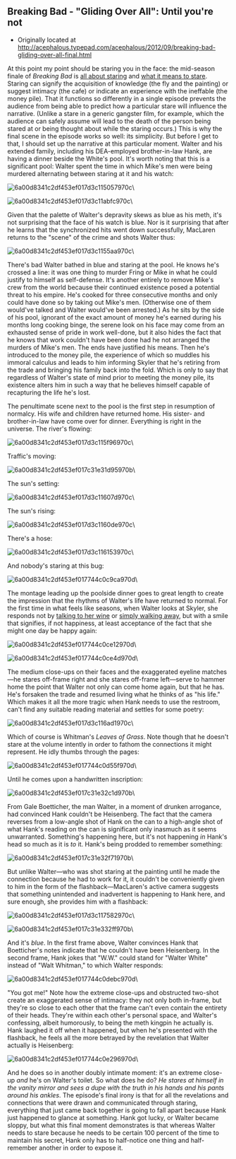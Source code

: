 ## Breaking Bad - "Gliding Over All": Until you're not

 * Originally located at http://acephalous.typepad.com/acephalous/2012/09/breaking-bad-gliding-over-all-final.html

At this point my point should be staring you in the face: the mid-season finale of *Breaking Bad* is [all about staring](http://www.lawyersgunsmoneyblog.com/2012/09/breaking-bad-gliding-over-all-said-the-fly-to-the-money-pile) and [what it means to stare](www.lawyersgunsmoneyblog.com/2012/09/breaking-bad-gliding-over-all-the-invisible-lines-and-immaterial-connections). Staring can signify the acquisition of knowledge (the fly and the painting) or suggest intimacy (the cafe) or indicate an experience with the ineffable (the money pile). That it functions so differently in a single episode prevents the audience from being able to predict how a particular stare will influence the narrative. (Unlike a stare in a generic gangster film, for example, which the audience can safely assume will lead to the death of the person being stared at or being thought about while the staring occurs.) This is why the final scene in the episode works so well: its simplicity. But before I get to that, I should set up the narrative at this particular moment. Walter and his extended family, including his DEA-employed brother-in-law Hank, are having a dinner beside the White's pool. It's worth noting that this is a significant pool: Walter spent the time in which Mike's men were being murdered alternating between staring at it and his watch:

![6a00d8341c2df453ef017d3c115057970c](images/tv/breaking-bad-gliding-over-all-3/6a00d8341c2df453ef017d3c115057970c.jpg)\

![6a00d8341c2df453ef017d3c11abfc970c](images/tv/breaking-bad-gliding-over-all-3/6a00d8341c2df453ef017d3c11abfc970c.jpg)\

Given that the palette of Walter's depravity skews as blue as his meth, it's not surprising that the face of his watch is blue. Nor is it surprising that after he learns that the synchronized hits went down successfully, MacLaren returns to the "scene" of the crime and shots Walter thus:

![6a00d8341c2df453ef017d3c1155aa970c](images/tv/breaking-bad-gliding-over-all-3/6a00d8341c2df453ef017d3c1155aa970c.jpg)\

There's bad Walter bathed in blue and staring at the pool. He knows he's crossed a line: it was one thing to murder Fring or Mike in what he could justify to himself as self-defense. It's another entirely to remove Mike's crew from the world because their continued existence posed a potential threat to his empire. He's cooked for three consecutive months and only could have done so by taking out Mike's men. (Otherwise one of them would've talked and Walter would've been arrested.) As he sits by the side of his pool, ignorant of the exact amount of money he's earned during his months long cooking binge, the serene look on his face may come from an exhausted sense of pride in work well-done, but it also hides the fact that he knows that work couldn't have been done had he not arranged the murders of Mike's men. The ends have justified his means. Then he's introduced to the money pile, the experience of which so muddles his immoral calculus and leads to him informing Skyler that he's retiring from the trade and bringing his family back into the fold. Which is only to say that regardless of Walter's state of mind prior to meeting the money pile, its existence alters him in such a way that he believes himself capable of recapturing the life he's lost.

The penultimate scene next to the pool is the first step in resumption of normalcy. His wife and children have returned home. His sister- and brother-in-law have come over for dinner. Everything is right in the universe. The river's flowing:

![6a00d8341c2df453ef017d3c115f96970c](images/tv/breaking-bad-gliding-over-all-3/6a00d8341c2df453ef017d3c115f96970c.jpg)\

Traffic's moving:

![6a00d8341c2df453ef017c31e31d95970b](images/tv/breaking-bad-gliding-over-all-3/6a00d8341c2df453ef017c31e31d95970b.jpg)\

The sun's setting:

![6a00d8341c2df453ef017d3c11607d970c](images/tv/breaking-bad-gliding-over-all-3/6a00d8341c2df453ef017d3c11607d970c.jpg)\

The sun's rising:

![6a00d8341c2df453ef017d3c1160de970c](images/tv/breaking-bad-gliding-over-all-3/6a00d8341c2df453ef017d3c1160de970c.jpg)\

There's a hose:

![6a00d8341c2df453ef017d3c116153970c](images/tv/breaking-bad-gliding-over-all-3/6a00d8341c2df453ef017d3c116153970c.jpg)\

And nobody's staring at this bug:

![6a00d8341c2df453ef017744c0c9ca970d](images/tv/breaking-bad-gliding-over-all-3/6a00d8341c2df453ef017744c0c9ca970d.jpg)\

The montage leading up the poolside dinner goes to great length to create the impression that the rhythms of Walter's life have returned to normal. For the first time in what feels like seasons, when Walter looks at Skyler, she responds not by [talking to her wine](http://www.lawyersgunsmoneyblog.com/2012/08/realism-and-bad-manners-in-breaking-bad) or [simply walking away](http://www.lawyersgunsmoneyblog.com/2012/08/breaking-bad-say-my-name-or-fine-maybe-dont-even-acknowledge-i-exist), but with a smile that signifies, if not happiness, at least acceptance of the fact that she might one day be happy again:

![6a00d8341c2df453ef017744c0ce12970d](images/tv/breaking-bad-gliding-over-all-3/6a00d8341c2df453ef017744c0ce12970d.jpg)\

![6a00d8341c2df453ef017744c0ce4d970d](images/tv/breaking-bad-gliding-over-all-3/6a00d8341c2df453ef017744c0ce4d970d.jpg)\

The medium close-ups on their faces and the exaggerated eyeline matches—he stares off-frame right and she stares off-frame left—serve to hammer home the point that Walter not only can come home again, but that he has. He's forsaken the trade and resumed living what he thinks of as "his life." Which makes it all the more tragic when Hank needs to use the restroom, can't find any suitable reading material and settles for some poetry:

![6a00d8341c2df453ef017d3c116ad1970c](images/tv/breaking-bad-gliding-over-all-3/6a00d8341c2df453ef017d3c116ad1970c.jpg)\

Which of course is Whitman's *Leaves of Grass*. Note though that he doesn't stare at the volume intently in order to fathom the connections it might represent. He idly thumbs through the pages:

![6a00d8341c2df453ef017744c0d55f970d](images/tv/breaking-bad-gliding-over-all-3/6a00d8341c2df453ef017744c0d55f970d.jpg)\

Until he comes upon a handwritten inscription:

![6a00d8341c2df453ef017c31e32c1d970b](images/tv/breaking-bad-gliding-over-all-3/6a00d8341c2df453ef017c31e32c1d970b.jpg)\

From Gale Boetticher, the man Walter, in a moment of drunken arrogance, had convinced Hank couldn't be Heisenberg. The fact that the camera reverses from a low-angle shot of Hank on the can to a high-angle shot of what Hank's reading on the can is significant only inasmuch as it seems unwarranted. Something's happening here, but it's not happening *in* Hank's head so much as it is *to* it. Hank's being prodded to remember something:

![6a00d8341c2df453ef017c31e32f71970b](images/tv/breaking-bad-gliding-over-all-3/6a00d8341c2df453ef017c31e32f71970b.jpg)\

But unlike Walter—who was shot staring at the painting until he made the connection because he had to work for it, it couldn't be conveniently given to him in the form of the flashback—MacLaren's active camera suggests that something unintended and inadvertent is happening to Hank here, and sure enough, she provides him with a flashback:

![6a00d8341c2df453ef017d3c117582970c](images/tv/breaking-bad-gliding-over-all-3/6a00d8341c2df453ef017d3c117582970c.jpg)\

![6a00d8341c2df453ef017c31e332ff970b](images/tv/breaking-bad-gliding-over-all-3/6a00d8341c2df453ef017c31e332ff970b.jpg)\

And it's *blue*. In the first frame above, Walter convinces Hank that Boetticher's notes indicate that he couldn't have been Heisenberg. In the second frame, Hank jokes that "W.W." could stand for "Walter White" instead of "Walt Whitman," to which Walter responds:

![6a00d8341c2df453ef017744c0debc970d](images/tv/breaking-bad-gliding-over-all-3/6a00d8341c2df453ef017744c0debc970d.jpg)\

"You got me!" Note how the extreme close-ups and obstructed two-shot create an exaggerated sense of intimacy: they not only both in-frame, but they're so close to each other that the frame can't even contain the entirety of their heads. They're within each other's personal space, and Walter's confessing, albeit humorously, to being the meth kingpin he actually is. Hank laughed it off when it happened, but when he's presented with the flashback, he feels all the more betrayed by the revelation that Walter actually is Heisenberg:

![6a00d8341c2df453ef017744c0e296970d](images/tv/breaking-bad-gliding-over-all-3/6a00d8341c2df453ef017744c0e296970d.jpg)\

And he does so in another doubly intimate moment: it's an extreme close-up *and* he's on Walter's toilet. So what does he do? *He stares at himself in the vanity mirror and sees a dupe with the truth in his hands and his pants around his ankles*. The episode's final irony is that for all the revelations and connections that were drawn and communicated through staring, everything that just came back together is going to fall apart because Hank just happened to glance at something. Hank got lucky, or Walter became sloppy, but what this final moment demonstrates is that whereas Walter needs to stare because he needs to be certain 100 percent of the time to maintain his secret, Hank only has to half-notice one thing and half-remember another in order to expose it.
